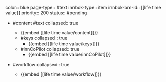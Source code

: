 color:: blue
page-type:: #text
innbok-type:: item
innbok-bm-id:: [[life time value]]
priority:: 200
status:: #pending

- #content #text
  collapsed:: true
	- {{embed [[life time value/content]]}}
  - #keys
    collapsed:: true
	  - {{embed [[life time value/keys]]}}
  - #innCoPilot
    collapsed:: true
	  - {{embed [[life time value/innCoPilot]]}}

- #workflow
  collapsed:: true
	- {{embed [[life time value/workflow]]}}

